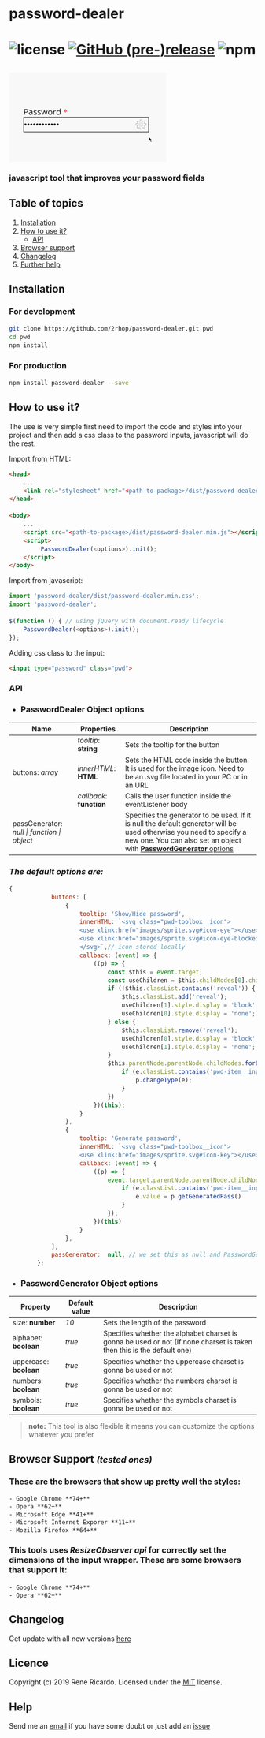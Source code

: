 # **password-dealer**

![license](https://img.shields.io/github/license/2rhop/password-dealer.svg)
[![GitHub (pre-)release](https://img.shields.io/github/release/2rhop/password-dealer/all.svg)](https://github.com/2rhop/knex-seeder/releases)
<img alt="npm" src="https://img.shields.io/npm/dm/password-dealer">
====

## <img align="center" alt="password-dealer example" src="https://raw.githubusercontent.com/2rhop/password-dealer/master/src/images/example1.gif" height=180 title="password-dealer example"/>

### javascript tool that improves your password fields

## Table of topics
1. [Installation](#installation)
1. [How to use it?](#use)
    - [API](#api)
1. [Browser support](#bsupport)
1. [Changelog](#changelog)
1. [Further help](#help)

## Installation

### For development

```bash
git clone https://github.com/2rhop/password-dealer.git pwd
cd pwd
npm install
```
### For production

```bash
npm install password-dealer --save
```

<h2 id="use">How to use it?</h2>
The use is very simple first need to import the code and styles into your project and then add a css class to the password inputs, javascript will do the rest.

Import from HTML:
```html
<head>
    ...
    <link rel="stylesheet" href="<path-to-package>/dist/password-dealer.min.css">
</head>

<body>
    ...
    <script src="<path-to-package>/dist/password-dealer.min.js"></script>
    <script>
         PasswordDealer(<options>).init();
    </script>
</body>    
```

Import from javascript:
```js
import 'password-dealer/dist/password-dealer.min.css';
import 'password-dealer';

$(function () { // using jQuery with document.ready lifecycle
    PasswordDealer(<options>).init();
});
```
Adding css class to the input:
```html
<input type="password" class="pwd">
```
### **API**

- <h3> <b>PasswordDealer</b> Object options </h3>

<table style="width:100%;border:4px">
<thead>
<tr>
<th>Name</th>
<th>Properties</th>
<th>Description</th>
</tr>
</thead>
<tbody>
<tr>
    <td rowspan=3>buttons: <i>array</i></td>
    <td><i>tooltip</i>: <b>string</b></td>
    <td>Sets the tooltip for the button</td>
</tr>
<tr>
    <td><i>innerHTML</i>: <b>HTML</b></td>
    <td>Sets the HTML code inside the button. It is used for the image icon. Need to be an .svg file located in your PC or in an URL</td>
</tr>
<tr>
    <td><i>callback</i>: <b>function</b></td>
    <td>Calls the user function inside the eventListener body</td>
</tr>
<tr>
    <td>passGenerator: <i>null | function | object</i></td>
    <td></td>
    <td>Specifies the generator to be used. If it is null the default generator will be used otherwise you need to specify a new one. You can also set an object with <a href="#pass-generator-opts"><b>PasswordGenerator</b> options</a> </td>
</tr>
</tbody>
</table>

### *The default options are:*

```js
{
            buttons: [
                {
                    tooltip: 'Show/Hide password',
                    innerHTML: `<svg class="pwd-toolbox__icon">
                    <use xlink:href="images/sprite.svg#icon-eye"></use>
                    <use xlink:href="images/sprite.svg#icon-eye-blocked" display="none"></use>
                    </svg>`,// icon stored locally
                    callback: (event) => {
                        ((p) => {
                            const $this = event.target;
                            const useChildren = $this.childNodes[0].children;
                            if (!$this.classList.contains('reveal')) {
                                $this.classList.add('reveal');
                                useChildren[1].style.display = 'block';
                                useChildren[0].style.display = 'none';
                            } else {
                                $this.classList.remove('reveal');
                                useChildren[0].style.display = 'block';
                                useChildren[1].style.display = 'none';
                            }
                            $this.parentNode.parentNode.childNodes.forEach(e => {
                                if (e.classList.contains('pwd-item__input')) {
                                    p.changeType(e);
                                }
                            })
                        })(this);
                    }
                },
                {
                    tooltip: 'Generate password',
                    innerHTML: `<svg class="pwd-toolbox__icon">
                    <use xlink:href="images/sprite.svg#icon-key"></use></svg>`,// icon stored locally
                    callback: (event) => {
                        ((p) => {
                            event.target.parentNode.parentNode.childNodes.forEach(e => {
                                if (e.classList.contains('pwd-item__input')) {
                                    e.value = p.getGeneratedPass()
                                }
                            });
                        })(this)
                    }
                },
            ],
            passGenerator:  null, // we set this as null and PasswordGenerator class will be used by default
        };
```

- <h3 id="pass-generator-opts"> <b>PasswordGenerator</b> Object options </h3>

<table style="width:100%;border:4px">
<thead>
<tr>
<th>Property</th>
<th>Default value</th>
<th>Description</th>
</tr>
</thead>
<tbody>
<tr>
    <td>size: <b>number</b></td>
    <td><i>10</i></td>
    <td>Sets the length of the password </td>
</tr>
<tr>
    <td>alphabet: <b>boolean</b></td>
    <td><i>true</i></td>
    <td>Specifies whether the alphabet charset is gonna be used or not (If none charset is taken then this is the default one)</td>
</tr>
<tr>
    <td>uppercase: <b>boolean</b></td>
    <td><i>true</i></td>
    <td>Specifies whether the uppercase charset is gonna be used or not</td>
</tr>
<tr>
    <td>numbers: <b>boolean</b></td>
    <td><i>true</i></td>
    <td>Specifies whether the numbers charset is gonna be used or not</td>
</tr>
<tr>
    <td>symbols: <b>boolean</b></td>
    <td><i>true</i></td>
    <td>Specifies whether the symbols charset is gonna be used or not</td>
</tr>

</tbody>
</table>
 
> **note:** This tool is also flexible it means you can customize the options whatever you prefer

<h2 id="bsupport">Browser Support <i><small>(tested ones)</small></i></h2>

### These are the browsers that show up pretty well the styles:

    - Google Chrome **74+**
    - Opera **62+**
    - Microsoft Edge **41+**
    - Microsoft Internet Exporer **11+**
    - Mozilla Firefox **64+**

### This tools uses *ResizeObserver api* for correctly set the dimensions of the input wrapper. These are some browsers that support it:

    - Google Chrome **74+**
    - Opera **62+**

## Changelog

Get update with all new versions [here](https://github.com/2rhop/password-dealer/releases)

## Licence
Copyright (c) 2019 Rene Ricardo. Licensed under the [MIT](https://github.com/2rhop/password-dealer/blob/master/LICENSE) license.

## Help

Send me an [email](mailto:renerp2016@gmail.com) if you have some doubt or just add an [issue](https://github.com/2rhop/password-dealer/issues)